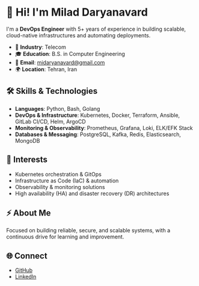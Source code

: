 # 👋 Hi! I'm Milad Daryanavard

I'm a **DevOps Engineer** with 5+ years of experience in building scalable, cloud-native infrastructures and automating deployments.

- 💼 **Industry**: Telecom
- 🎓 **Education**: B.S. in Computer Engineering
- 📧 **Email**: [midaryanavard@gmail.com](mailto:midaryanavard@gmail.com)
- 🌍 **Location**: Tehran, Iran

## 🛠️ Skills & Technologies
- **Languages**: Python, Bash, Golang
- **DevOps & Infrastructure**: Kubernetes, Docker, Terraform, Ansible, GitLab CI/CD, Helm, ArgoCD
- **Monitoring & Observability**: Prometheus, Grafana, Loki, ELK/EFK Stack
- **Databases & Messaging**: PostgreSQL, Kafka, Redis, Elasticsearch, MongoDB

## 🚀 Interests
- Kubernetes orchestration & GitOps
- Infrastructure as Code (IaC) & automation
- Observability & monitoring solutions
- High availability (HA) and disaster recovery (DR) architectures

## ⚡ About Me
Focused on building reliable, secure, and scalable systems, with a continuous drive for learning and improvement.

## 🌐 Connect
- [GitHub](https://github.com/miladdry)
- [LinkedIn](https://www.linkedin.com/in/milad-daryanavard-817b981b7)
